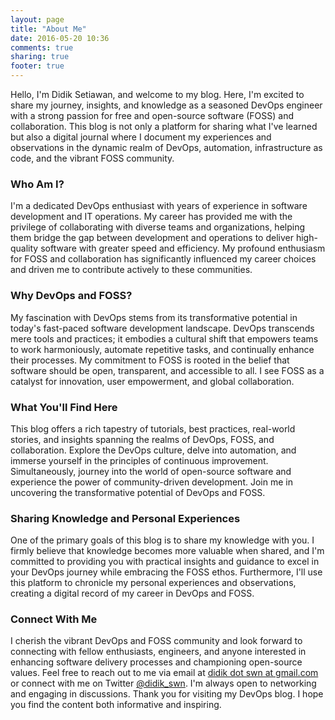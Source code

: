 ```yaml
---
layout: page
title: "About Me"
date: 2016-05-20 10:36
comments: true
sharing: true
footer: true
---
```


Hello, I'm Didik Setiawan, and welcome to my blog. Here, I'm excited to share my
journey, insights, and knowledge as a seasoned DevOps engineer with a strong
passion for free and open-source software (FOSS) and collaboration. This blog is
not only a platform for sharing what I've learned but also a digital journal
where I document my experiences and observations in the dynamic realm of DevOps,
automation, infrastructure as code, and the vibrant FOSS community.

### Who Am I?

I'm a dedicated DevOps enthusiast with years of experience in software
development and IT operations. My career has provided me with the privilege of
collaborating with diverse teams and organizations, helping them bridge the gap
between development and operations to deliver high-quality software with greater
speed and efficiency. My profound enthusiasm for FOSS and collaboration has
significantly influenced my career choices and driven me to contribute actively
to these communities.

### Why DevOps and FOSS?

My fascination with DevOps stems from its transformative potential in today's
fast-paced software development landscape. DevOps transcends mere tools and
practices; it embodies a cultural shift that empowers teams to work
harmoniously, automate repetitive tasks, and continually enhance their
processes. My commitment to FOSS is rooted in the belief that software should be
open, transparent, and accessible to all. I see FOSS as a catalyst for
innovation, user empowerment, and global collaboration.

### What You'll Find Here

This blog offers a rich tapestry of tutorials, best practices, real-world
stories, and insights spanning the realms of DevOps, FOSS, and collaboration.
Explore the DevOps culture, delve into automation, and immerse yourself in the
principles of continuous improvement. Simultaneously, journey into the world of
open-source software and experience the power of community-driven development.
Join me in uncovering the transformative potential of DevOps and FOSS.

### Sharing Knowledge and Personal Experiences

One of the primary goals of this blog is to share my knowledge with you. I
firmly believe that knowledge becomes more valuable when shared, and I'm
committed to providing you with practical insights and guidance to excel in your
DevOps journey while embracing the FOSS ethos. Furthermore, I'll use this
platform to chronicle my personal experiences and observations, creating a
digital record of my career in DevOps and FOSS.

### Connect With Me

I cherish the vibrant DevOps and FOSS community and look forward to connecting
with fellow enthusiasts, engineers, and anyone interested in enhancing software
delivery processes and championing open-source values. Feel free to reach out to
me via email at [didik dot swn at
gmail.com](mailto:didik.swn+removethis@gmail.com) or connect with me on Twitter
[@didik_swn](https://twitter.com/didik_swn). I'm always open to networking and
engaging in discussions. Thank you for visiting my DevOps blog. I hope you find
the content both informative and inspiring.
